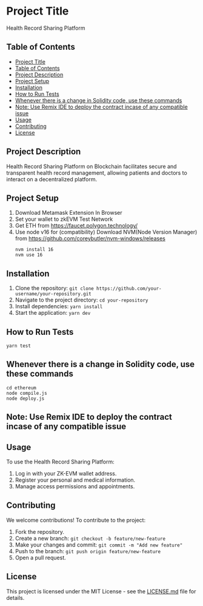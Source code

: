 # Project Title
Health Record Sharing Platform

## Table of Contents
  - [Project Title](#project-title)
  - [Table of Contents](#table-of-contents)
  - [Project Description](#project-description)
  - [Project Setup](#project-setup)
  - [Installation](#installation)
  - [How to Run Tests](#how-to-run-tests)
  - [Whenever there is a change in Solidity code, use these commands](#whenever-there-is-a-change-in-solidity-code-use-these-commands)
  - [Note: Use Remix IDE to deploy the contract incase of any compatible issue](#note-use-remix-ide-to-deploy-the-contract-incase-of-any-compatible-issue)
  - [Usage](#usage)
  - [Contributing](#contributing)
  - [License](#license)

## Project Description

Health Record Sharing Platform on Blockchain facilitates secure and transparent health record management, allowing patients and doctors to interact on a decentralized
platform.

## Project Setup

1. Download Metamask Extension In Browser
2. Set your wallet to zkEVM Test Network
3. Get ETH from https://faucet.polygon.technology/
4. Use node v16 for (compatibility)
   Download NVM(Node Version Manager) from
   https://github.com/coreybutler/nvm-windows/releases
   ```
   nvm install 16
   nvm use 16
   ```

## Installation

1. Clone the repository: `git clone https://github.com/your-username/your-repository.git`
2. Navigate to the project directory: `cd your-repository`
3. Install dependencies: `yarn install`
4. Start the application: `yarn dev`


## How to Run Tests
```
yarn test
```

## Whenever there is a change in Solidity code, use these commands
```
cd ethereum
node compile.js
node deploy.js 
```
## Note: Use Remix IDE to deploy the contract incase of any compatible issue

## Usage

To use the Health Record Sharing Platform:
1. Log in with your ZK-EVM wallet address.
2. Register your personal and medical information.
3. Manage access permissions and appointments.


## Contributing

We welcome contributions! To contribute to the project:

1. Fork the repository.
2. Create a new branch: `git checkout -b feature/new-feature`
3. Make your changes and commit: `git commit -m "Add new feature"`
4. Push to the branch: `git push origin feature/new-feature`
5. Open a pull request.


## License

This project is licensed under the MIT License - see the [LICENSE.md](LICENSE.md) file for details.
